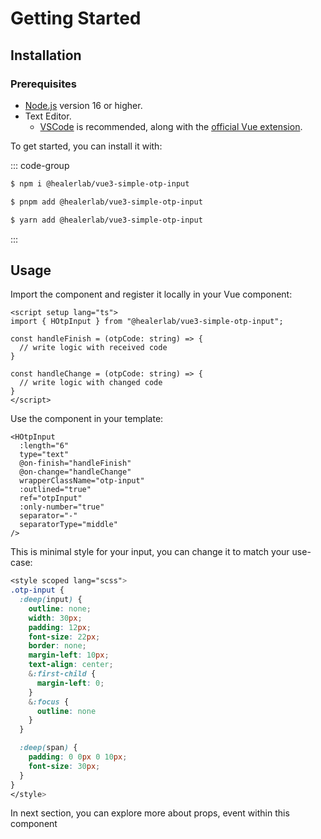 # Getting Started

## Installation

### Prerequisites

- [Node.js](https://nodejs.org/) version 16 or higher.
- Text Editor.
  - [VSCode](https://code.visualstudio.com/) is recommended, along with the [official Vue extension](https://marketplace.visualstudio.com/items?itemName=Vue.volar).

To get started, you can install it with:

::: code-group

```sh [npm]
$ npm i @healerlab/vue3-simple-otp-input
```

```sh [pnpm]
$ pnpm add @healerlab/vue3-simple-otp-input
```

```sh [yarn]
$ yarn add @healerlab/vue3-simple-otp-input
```

:::


## Usage
Import the component and register it locally in your Vue component:

```vue
<script setup lang="ts">
import { HOtpInput } from "@healerlab/vue3-simple-otp-input";

const handleFinish = (otpCode: string) => {
  // write logic with received code
}

const handleChange = (otpCode: string) => {
  // write logic with changed code
}
</script>
```

Use the component in your template:

```vue
<HOtpInput
  :length="6" 
  type="text" 
  @on-finish="handleFinish"
  @on-change="handleChange" 
  wrapperClassName="otp-input"
  :outlined="true"
  ref="otpInput"
  :only-number="true"
  separator="-"
  separatorType="middle"
/>
```

This is minimal style for your input, you can change it to match your use-case:


```scss
<style scoped lang="scss">
.otp-input {
  :deep(input) {
    outline: none;
    width: 30px;
    padding: 12px;
    font-size: 22px;
    border: none;
    margin-left: 10px;
    text-align: center;
    &:first-child {
      margin-left: 0;
    }
    &:focus {
      outline: none
    }
  }

  :deep(span) {
    padding: 0 0px 0 10px;
    font-size: 30px;
  }
}
</style>
```

In next section, you can explore more about props, event within this component